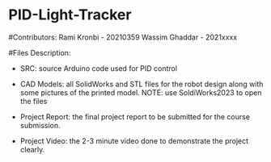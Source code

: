 # PID-Light-Tracker

#Contributors: 
Rami Kronbi - 20210359
Wassim Ghaddar  - 2021xxxx

#Files Description:
- SRC: source Arduino code used for PID control

- CAD Models: all SolidWorks and STL files for the robot design along with some pictures of the printed model. NOTE: use SoldiWorks2023 to open the files

- Project Report: the final project report to be submitted for the course submission.

- Project Video: the 2-3 minute video done to demonstrate the project clearly.
